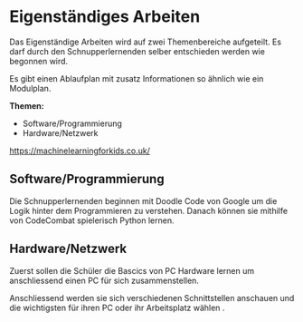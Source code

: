 # Eigenständiges Arbeiten

Das Eigenständige Arbeiten wird auf zwei Themenbereiche aufgeteilt. Es darf durch den Schnupperlernenden selber entschieden werden wie begonnen wird.

Es gibt einen Ablaufplan mit zusatz Informationen so ähnlich wie ein Modulplan. 

**Themen:**
- Software/Programmierung
- Hardware/Netzwerk

https://machinelearningforkids.co.uk/

## Software/Programmierung

Die Schnupperlernenden beginnen mit Doodle Code von Google um die Logik hinter dem Programmieren zu verstehen. Danach können sie mithilfe von CodeCombat spielerisch Python lernen.

## Hardware/Netzwerk

Zuerst sollen die Schüler die Bascics von PC Hardware lernen um anschliessend einen PC für sich zusammenstellen. 

Anschliessend werden sie sich verschiedenen Schnittstellen anschauen und die wichtigsten für ihren PC oder ihr Arbeitsplatz wählen .